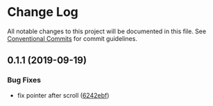 # Change Log

All notable changes to this project will be documented in this file.
See [Conventional Commits](https://conventionalcommits.org) for commit guidelines.

## 0.1.1 (2019-09-19)


### Bug Fixes

* fix pointer after scroll ([6242ebf](https://github.com/pixelass/demo/commit/6242ebf))
